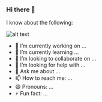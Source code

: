 ### Hi there 👋

I know about the following:

![alt text](http://es.wikipedia.org/wiki/Go_(lenguaje_de_programaci%C3%B3n)#/media/Archivo:Go_Logo_Blue.svg)

- 🔭 I’m currently working on ...
- 🌱 I’m currently learning ...
- 👯 I’m looking to collaborate on ...
- 🤔 I’m looking for help with ...
- 💬 Ask me about ...
- 📫 How to reach me: ...
- 😄 Pronouns: ...
- ⚡ Fun fact: ...

